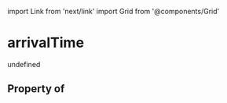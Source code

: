 import Link from 'next/link'
import Grid from '@components/Grid'

# arrivalTime

undefined

## Property of



